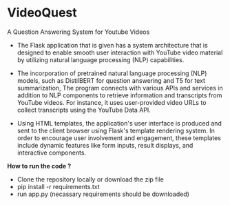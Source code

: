# VideoQuest
A Question Answering System for Youtube Videos

- The Flask application that is given has a system architecture that is designed to enable smooth user interaction with YouTube video material by utilizing natural language processing (NLP) capabilities. 

- The incorporation of pretrained natural language processing (NLP) models, such as DistilBERT for question answering and T5 for text summarization, 
The program connects with various APIs and services in addition to NLP components to retrieve information and transcripts from YouTube videos. For instance, it uses user-provided video URLs to collect transcripts using the YouTube Data API. 

- Using HTML templates, the application's user interface is produced and sent to the client browser using Flask's template rendering system. In order to encourage user involvement and engagement, these templates include dynamic features like form inputs, result displays, and interactive components. 

**How to run the code ?**
- Clone the repository locally or download the zip file
- pip install -r requirements.txt
- run app.py (necassary requirements should be downloaded)

